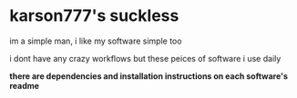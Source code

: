 # karson777's suckless

im a simple man, i like my software simple too

i dont have any crazy workflows but these peices of software i use daily

**there are dependencies and installation instructions on each software's readme**

